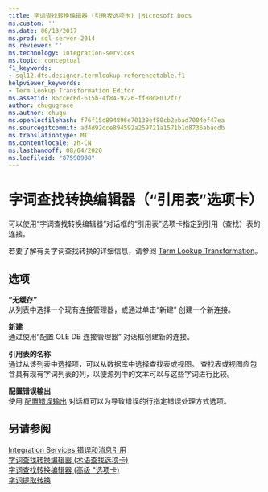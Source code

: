 ```yaml
---
title: 字词查找转换编辑器 (引用表选项卡) |Microsoft Docs
ms.custom: ''
ms.date: 06/13/2017
ms.prod: sql-server-2014
ms.reviewer: ''
ms.technology: integration-services
ms.topic: conceptual
f1_keywords:
- sql12.dts.designer.termlookup.referencetable.f1
helpviewer_keywords:
- Term Lookup Transformation Editor
ms.assetid: 86ccec6d-615b-4f84-9226-ff80d8012f17
author: chugugrace
ms.author: chugu
ms.openlocfilehash: f76f15d894896e70139ef80cb2ebad7004ef47ea
ms.sourcegitcommit: ad4d92dce894592a259721a1571b1d8736abacdb
ms.translationtype: MT
ms.contentlocale: zh-CN
ms.lasthandoff: 08/04/2020
ms.locfileid: "87590908"
---
```

# <a name="term-lookup-transformation-editor-reference-table-tab"></a>字词查找转换编辑器（“引用表”选项卡）
  可以使用“字词查找转换编辑器”对话框的“引用表”选项卡指定到引用（查找）表的连接。  
  
 若要了解有关字词查找转换的详细信息，请参阅 [Term Lookup Transformation](data-flow/transformations/lookup-transformation.md)。  
  
## <a name="options"></a>选项  
 **“无缓存”**  
 从列表中选择一个现有连接管理器，或通过单击“新建”  创建一个新连接。  
  
 **新建**  
 通过使用“配置 OLE DB 连接管理器”  对话框创建新的连接。  
  
 **引用表的名称**  
 通过从该列表中选择项，可以从数据库中选择查找表或视图。 查找表或视图应包含具有现有字词列表的列，以便源列中的文本可以与这些字词进行比较。  
  
 **配置错误输出**  
 使用 [配置错误输出](../../2014/integration-services/configure-error-output.md) 对话框可以为导致错误的行指定错误处理方式选项。  
  
## <a name="see-also"></a>另请参阅  
 [Integration Services 错误和消息引用](../../2014/integration-services/integration-services-error-and-message-reference.md)   
 [字词查找转换编辑器 &#40;术语查找选项卡&#41;](../../2014/integration-services/term-lookup-transformation-editor-term-lookup-tab.md)   
 [字词查找转换编辑器 &#40;高级 "选项卡&#41;](../../2014/integration-services/term-lookup-transformation-editor-advanced-tab.md)   
 [字词提取转换](data-flow/transformations/term-extraction-transformation.md)  
  
  
